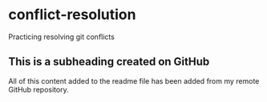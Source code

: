 # conflict-resolution
Practicing resolving git conflicts

## This is a subheading created on GitHub

All of this content added to the readme file has been added from my remote GitHub repository.
